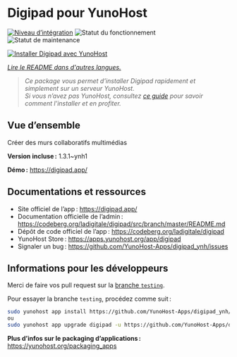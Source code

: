 <!--
Nota bene : ce README est automatiquement généré par <https://github.com/YunoHost/apps/tree/master/tools/readme_generator>
Il NE doit PAS être modifié à la main.
-->

# Digipad pour YunoHost

[![Niveau d’intégration](https://dash.yunohost.org/integration/digipad.svg)](https://ci-apps.yunohost.org/ci/apps/digipad/) ![Statut du fonctionnement](https://ci-apps.yunohost.org/ci/badges/digipad.status.svg) ![Statut de maintenance](https://ci-apps.yunohost.org/ci/badges/digipad.maintain.svg)

[![Installer Digipad avec YunoHost](https://install-app.yunohost.org/install-with-yunohost.svg)](https://install-app.yunohost.org/?app=digipad)

*[Lire le README dans d'autres langues.](./ALL_README.md)*

> *Ce package vous permet d’installer Digipad rapidement et simplement sur un serveur YunoHost.*  
> *Si vous n’avez pas YunoHost, consultez [ce guide](https://yunohost.org/install) pour savoir comment l’installer et en profiter.*

## Vue d’ensemble

Créer des murs collaboratifs multimédias

**Version incluse :** 1.3.1~ynh1

**Démo :** <https://digipad.app/>
## Documentations et ressources

- Site officiel de l’app : <https://digipad.app/>
- Documentation officielle de l’admin : <https://codeberg.org/ladigitale/digipad/src/branch/master/README.md>
- Dépôt de code officiel de l’app : <https://codeberg.org/ladigitale/digipad>
- YunoHost Store : <https://apps.yunohost.org/app/digipad>
- Signaler un bug : <https://github.com/YunoHost-Apps/digipad_ynh/issues>

## Informations pour les développeurs

Merci de faire vos pull request sur la [branche `testing`](https://github.com/YunoHost-Apps/digipad_ynh/tree/testing).

Pour essayer la branche `testing`, procédez comme suit :

```bash
sudo yunohost app install https://github.com/YunoHost-Apps/digipad_ynh/tree/testing --debug
ou
sudo yunohost app upgrade digipad -u https://github.com/YunoHost-Apps/digipad_ynh/tree/testing --debug
```

**Plus d’infos sur le packaging d’applications :** <https://yunohost.org/packaging_apps>
